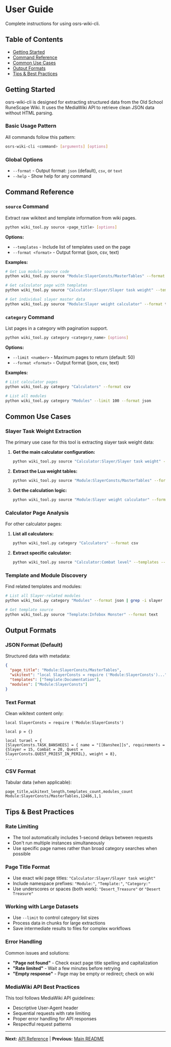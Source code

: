 # User Guide

Complete instructions for using osrs-wiki-cli.

## Table of Contents

- [Getting Started](#getting-started)
- [Command Reference](#command-reference)
- [Common Use Cases](#common-use-cases)
- [Output Formats](#output-formats)
- [Tips & Best Practices](#tips--best-practices)

## Getting Started

osrs-wiki-cli is designed for extracting structured data from the Old School RuneScape Wiki. It uses the MediaWiki API to retrieve clean JSON data without HTML parsing.

### Basic Usage Pattern

All commands follow this pattern:
```bash
osrs-wiki-cli <command> [arguments] [options]
```

### Global Options

- `--format` - Output format: `json` (default), `csv`, or `text`
- `--help` - Show help for any command

## Command Reference

### `source` Command

Extract raw wikitext and template information from wiki pages.

```bash
python wiki_tool.py source <page_title> [options]
```

**Options:**
- `--templates` - Include list of templates used on the page
- `--format <format>` - Output format (json, csv, text)

**Examples:**
```bash
# Get Lua module source code
python wiki_tool.py source "Module:SlayerConsts/MasterTables" --format text

# Get calculator page with templates
python wiki_tool.py source "Calculator:Slayer/Slayer task weight" --templates --format json

# Get individual slayer master data
python wiki_tool.py source "Module:Slayer weight calculator" --format text
```

### `category` Command

List pages in a category with pagination support.

```bash
python wiki_tool.py category <category_name> [options]
```

**Options:**
- `--limit <number>` - Maximum pages to return (default: 50)
- `--format <format>` - Output format (json, csv, text)

**Examples:**
```bash
# List calculator pages
python wiki_tool.py category "Calculators" --format csv

# List all modules
python wiki_tool.py category "Modules" --limit 100 --format json
```

## Common Use Cases

### Slayer Task Weight Extraction

The primary use case for this tool is extracting slayer task weight data:

1. **Get the main calculator configuration:**
   ```bash
   python wiki_tool.py source "Calculator:Slayer/Slayer task weight" --templates --format text
   ```

2. **Extract the Lua weight tables:**
   ```bash
   python wiki_tool.py source "Module:SlayerConsts/MasterTables" --format text
   ```

3. **Get the calculation logic:**
   ```bash
   python wiki_tool.py source "Module:Slayer weight calculator" --format text
   ```

### Calculator Page Analysis

For other calculator pages:

1. **List all calculators:**
   ```bash
   python wiki_tool.py category "Calculators" --format csv
   ```

2. **Extract specific calculator:**
   ```bash
   python wiki_tool.py source "Calculator:Combat level" --templates --format json
   ```

### Template and Module Discovery

Find related templates and modules:

```bash
# List all Slayer-related modules
python wiki_tool.py category "Modules" --format json | grep -i slayer

# Get template source
python wiki_tool.py source "Template:Infobox Monster" --format text
```

## Output Formats

### JSON Format (Default)

Structured data with metadata:

```json
{
  "page_title": "Module:SlayerConsts/MasterTables",
  "wikitext": "local SlayerConsts = require ('Module:SlayerConsts')...",
  "templates": ["Template:Documentation"],
  "modules": ["Module:SlayerConsts"]
}
```

### Text Format

Clean wikitext content only:

```
local SlayerConsts = require ('Module:SlayerConsts')

local p = {}

local turael = {
[SlayerConsts.TASK_BANSHEES] = { name = "[[Banshee]]s", requirements = {Slayer = 15, Combat = 20, Quest = SlayerConsts.QUEST_PRIEST_IN_PERIL}, weight = 8},
...
```

### CSV Format

Tabular data (when applicable):

```csv
page_title,wikitext_length,templates_count,modules_count
Module:SlayerConsts/MasterTables,12486,1,1
```

## Tips & Best Practices

### Rate Limiting

- The tool automatically includes 1-second delays between requests
- Don't run multiple instances simultaneously
- Use specific page names rather than broad category searches when possible

### Page Title Format

- Use exact wiki page titles: `"Calculator:Slayer/Slayer task weight"`
- Include namespace prefixes: `"Module:"`, `"Template:"`, `"Category:"`
- Use underscores or spaces (both work): `"Desert_Treasure"` or `"Desert Treasure"`

### Working with Large Datasets

- Use `--limit` to control category list sizes
- Process data in chunks for large extractions
- Save intermediate results to files for complex workflows

### Error Handling

Common issues and solutions:

- **"Page not found"** - Check exact page title spelling and capitalization
- **"Rate limited"** - Wait a few minutes before retrying
- **"Empty response"** - Page may be empty or redirect; check on wiki

### MediaWiki API Best Practices

This tool follows MediaWiki API guidelines:

- Descriptive User-Agent header
- Sequential requests with rate limiting
- Proper error handling for API responses
- Respectful request patterns

---

**Next:** [API Reference](../api/README.md) | **Previous:** [Main README](../../README.md)